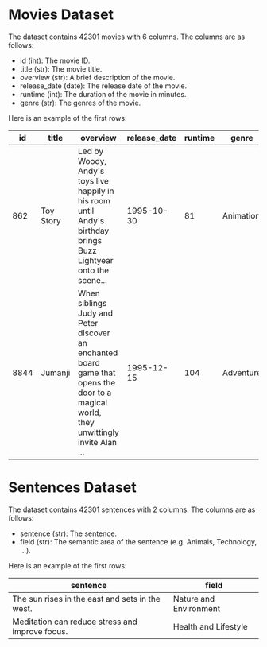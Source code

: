 # Movies Dataset

The dataset contains 42301 movies with 6 columns. The columns are as follows:
- id (int): The movie ID.
- title (str): The movie title.
- overview (str): A brief description of the movie.
- release_date (date): The release date of the movie.
- runtime (int): The duration of the movie in minutes.
- genre (str): The genres of the movie.

Here is an example of the first rows:

| id    | title             | overview                                                                                                                                                    | release_date | runtime | genre     |
|-------|-------------------|-------------------------------------------------------------------------------------------------------------------------------------------------------------|--------------|---------|-----------|
| 862   | Toy Story         | Led by Woody, Andy's toys live happily in his room until Andy's birthday brings Buzz Lightyear onto the scene...                                            | 1995-10-30   | 81      | Animation |
| 8844  | Jumanji           | When siblings Judy and Peter discover an enchanted board game that opens the door to a magical world, they unwittingly invite Alan ...                      | 1995-12-15   | 104     | Adventure |

# Sentences Dataset

The dataset contains 42301 sentences with 2 columns. The columns are as follows:
- sentence (str): The sentence.
- field (str): The semantic area of the sentence (e.g. Animals, Technology, ...).

Here is an example of the first rows:

| sentence                                        | field                 |
|-------------------------------------------------|-----------------------|
| The sun rises in the east and sets in the west. | Nature and Environment|
| Meditation can reduce stress and improve focus. | Health and Lifestyle  |

